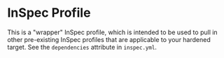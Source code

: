 # InSpec Profile

This is a "wrapper" InSpec profile, which is intended to be used to pull in other pre-existing InSpec profiles that are applicable to your hardened target. See the `dependencies` attribute in `inspec.yml`.
